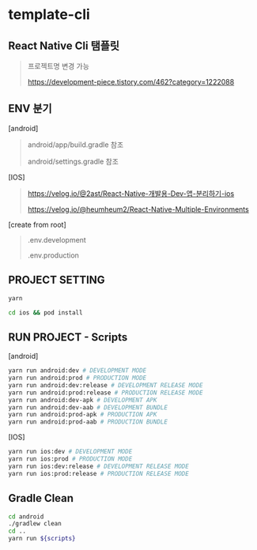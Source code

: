 # template-cli

## React Native Cli 탬플릿
> 프로젝트명 변경 가능
>
> https://development-piece.tistory.com/462?category=1222088




## ENV 분기

[android]
> android/app/build.gradle 참조
> 
> android/settings.gradle 참조

[IOS]
> https://velog.io/@2ast/React-Native-개발용-Dev-앱-분리하기-ios
> 
> https://velog.io/@heumheum2/React-Native-Multiple-Environments

[create from root]
> .env.development
> 
> .env.production


## PROJECT SETTING
```bash
yarn
```
```bash
cd ios && pod install
```


## RUN PROJECT - Scripts
[android]
```bash
yarn run android:dev # DEVELOPMENT MODE
yarn run android:prod # PRODUCTION MODE
yarn run android:dev:release # DEVELOPMENT RELEASE MODE
yarn run android:prod:release # PRODUCTION RELEASE MODE
yarn run android:dev-apk # DEVELOPMENT APK
yarn run android:dev-aab # DEVELOPMENT BUNDLE
yarn run android:prod-apk # PRODUCTION APK
yarn run android:prod-aab # PRODUCTION BUNDLE
```

[IOS]
```bash
yarn run ios:dev # DEVELOPMENT MODE
yarn run ios:prod # PRODUCTION MODE
yarn run ios:dev:release # DEVELOPMENT RELEASE MODE
yarn run ios:prod:release # PRODUCTION RELEASE MODE
```


## Gradle Clean

```bash
cd android                                                                     
./gradlew clean
cd ..
yarn run ${scripts}
```
